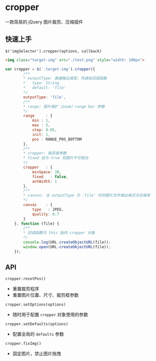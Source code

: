 # cropper

一款简易的 jQuery 图片裁剪、压缩插件

## 快速上手

`$('imgSelector').cropper(options, callback)`

```html
<img class="target-img" src="./test.png" style="width: 100px">
```
```javascript
var cropper = $('.target-img').cropper({
        /**
        * outputType: 数据输出类型，传递给回调函数
        *   type: String
        *   default: 'file'
        */
        outputType: 'file',
        /**
        * range: 图片缩扩（zoom）range bar 参数
        */
        range     : {
            min : 1,
            max : 5,
            step: 0.05,
            init: 1,
            pos : RANGE_POS_BOTTOM
        },
        /**
        * cropper: 裁剪框参数
        * fixed 设为 true 则图片不可拖动
        */
        cropper   : {
            minSpace: 30,
            fixed   : false,
            antWidth: 1
        },
        /**
        * canvas: 当 outputType 为 'file' 时的图片文件输出格式与压缩率
        */
        canvas    : {
            type   : JPEG,
            quality: 0.7
        }
    }, function (file) {
        /**
        * 回调函数内 this 指向 cropper 对象
        */
        console.log(URL.createObjectURL(file));
        window.open(URL.createObjectURL(file));
    });
```

## API
`cropper.resetPos()`
* 重置裁剪程序
* 重置图片位置、尺寸、裁剪框参数

`cropper.setOptions(options)`
* 随时用于配置 `cropper` 对象使用的参数

`cropper.setDefaults(options)`
* 配置全局的 `defaults` 参数

`cropper.fixImg()`
* 固定图片，禁止图片拖拽

